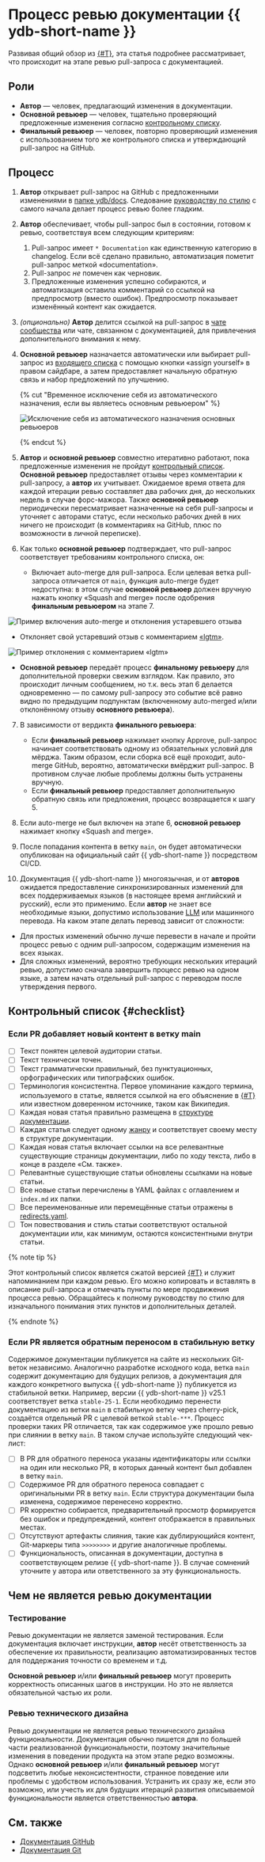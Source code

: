 # Процесс ревью документации {{ ydb-short-name }}

Развивая общий обзор из [{#T}](index.md), эта статья подробнее рассматривает, что происходит на этапе ревью pull-запроса с документацией.

## Роли

- **Автор** — человек, предлагающий изменения в документации.
- **Основной ревьюер** — человек, тщательно проверяющий предложенные изменения согласно [контрольному списку](#checklist).
- **Финальный ревьюер** — человек, повторно проверяющий изменения с использованием того же контрольного списка и утверждающий pull-запрос на GitHub.

## Процесс

1. **Автор** открывает pull-запрос на GitHub с предложенными изменениями в [папке ydb/docs](https://github.com/ydb-platform/ydb/tree/main/ydb/docs). Следование [руководству по стилю](style-guide.md) с самого начала делает процесс ревью более гладким.
2. **Автор** обеспечивает, чтобы pull-запрос был в состоянии, готовом к ревью, соответствуя всем следующим критериям:

   1. Pull-запрос имеет `* Documentation` как единственную категорию в changelog. Если всё сделано правильно, автоматизация пометит pull-запрос меткой «documentation».
   2. Pull-запрос *не* помечен как черновик.
   3. Предложенные изменения успешно собираются, и автоматизация оставила комментарий со ссылкой на предпросмотр (вместо ошибок). Предпросмотр показывает изменённый контент как ожидается.

3. *(опционально)* **Автор** делится ссылкой на pull-запрос в [чате сообщества](https://t.me/ydb_ru) или чате, связанном с документацией, для привлечения дополнительного внимания к нему.
4. **Основной ревьюер** назначается автоматически или выбирает pull-запрос из [входящего списка](https://github.com/ydb-platform/ydb/pulls?q=is%3Aopen+is%3Apr+label%3Adocumentation+draft%3Afalse+no%3Aassignee) с помощью кнопки «assign yourself» в правом сайдбаре, а затем предоставляет начальную обратную связь и набор предложений по улучшению.

   {% cut "Временное исключение себя из автоматического назначения, если вы являетесь основным ревьюером" %}

   ![Исключение себя из автоматического назначения основных ревьюеров](./_assets/excluding-primary-reviewer.jpeg)

   {% endcut %}

5. **Автор** и **основной ревьюер** совместно итеративно работают, пока предложенные изменения не пройдут [контрольный список](#checklist). **Основной ревьюер** предоставляет отзывы через комментарии к pull-запросу, а **автор** их учитывает. Ожидаемое время ответа для каждой итерации ревью составляет два рабочих дня, до нескольких недель в случае форс-мажора. Также **основной ревьюер** периодически пересматривает назначенные на себя pull-запросы и уточняет с авторами статус, если несколько рабочих дней в них ничего не происходит (в комментариях на GitHub, плюс по возможности в личной переписке).

6. Как только **основной ревьюер** подтверждает, что pull-запрос соответствует требованиям контрольного списка, он:

   - Включает auto-merge для pull-запроса. Если целевая ветка pull-запроса отличается от `main`, функция auto-merge будет недоступна: в этом случае **основной ревьюер** должен вручную нажать кнопку «Squash and merge» после одобрения **финальным ревьюером** на этапе 7.

  ![Пример включения auto-merge и отклонения устаревшего отзыва](./_assets/automerge-and-dismiss.png)

   - Отклоняет свой устаревший отзыв c комментарием [«lgtm»](https://en.wiktionary.org/wiki/LGTM).

   ![Пример отклонения с комментарием «lgtm»](./_assets/lgtm.png)

   - **Основной ревьюер** передаёт процесс **финальному ревьюеру** для дополнительной проверки свежим взглядом. Как правило, это происходит личным сообщением, но т.к. весь этап 6 делается одновременно — по самому pull-запросу это событие всё равно видно по предыдущим подпунктам (включенному auto-merged и/или отклонённому отзыву **основного ревьюера**).

7. В зависимости от вердикта **финального ревьюера**:

   - Если **финальный ревьюер** нажимает кнопку Approve, pull-запрос начинает соответствовать одному из обязательных условий для мёрджа. Таким образом, если сборка всё ещё проходит, auto-merge GitHub, вероятно, автоматически вмёрджит pull-запрос. В противном случае любые проблемы должны быть устранены вручную.
   - Если **финальный ревьюер** предоставляет дополнительную обратную связь или предложения, процесс возвращается к шагу 5.

8. Если auto-merge не был включен на этапе 6, **основной ревьюер** нажимает кнопку «Squash and merge».
9. После попадания контента в ветку `main`, он будет автоматически опубликован на официальный сайт {{ ydb-short-name }} посредством CI/CD.
10. Документация {{ ydb-short-name }} многоязычная, и от **авторов** ожидается предоставление синхронизированных изменений для всех поддерживаемых языков (в настоящее время английский и русский), если это применимо. Если **автор** не знает все необходимые языки, допустимо использование [LLM](https://ru.wikipedia.org/wiki/%D0%91%D0%BE%D0%BB%D1%8C%D1%88%D0%B0%D1%8F_%D1%8F%D0%B7%D1%8B%D0%BA%D0%BE%D0%B2%D0%B0%D1%8F_%D0%BC%D0%BE%D0%B4%D0%B5%D0%BB%D1%8C) или машинного перевода. На каком этапе делать перевод зависит от сложности:

   - Для простых изменений обычно лучше перевести в начале и пройти процесс ревью с одним pull-запросом, содержащим изменения на всех языках.
   - Для сложных изменений, вероятно требующих нескольких итераций ревью, допустимо сначала завершить процесс ревью на одном языке, а затем начать отдельный pull-запрос с переводом после утверждения первого.

## Контрольный список {#checklist}

### Если PR добавляет новый контент в ветку main

- [ ] Текст понятен целевой аудитории статьи.
- [ ] Текст технически точен.
- [ ] Текст грамматически правильный, без пунктуационных, орфографических или типографских ошибок.
- [ ] Терминология консистентна. Первое упоминание каждого термина, используемого в статье, является ссылкой на его объяснение в [{#T}](../../concepts/glossary.md) или известном доверенном источнике, таком как Википедия.
- [ ] Каждая новая статья правильно размещена в [структуре документации](structure.md).
- [ ] Каждая статья следует одному [жанру](genres.md) и соответствует своему месту в структуре документации.
- [ ] Каждая новая статья включает ссылки на все релевантные существующие страницы документации, либо по ходу текста, либо в конце в разделе «См. также».
- [ ] Релевантные существующие статьи обновлены ссылками на новые статьи.
- [ ] Все новые статьи перечислены в YAML файлах с оглавлением и `index.md` их папки.
- [ ] Все переименованные или перемещённые статьи отражены в [redirects.yaml](https://github.com/ydb-platform/ydb/blob/main/ydb/docs/redirects.yaml).
- [ ] Тон повествования и стиль статьи соответствуют остальной документации или, как минимум, остаются консистентными внутри статьи.

{% note tip %}

Этот контрольный список является сжатой версией [{#T}](style-guide.md) и служит напоминанием при каждом ревью. Его можно копировать и вставлять в описание pull-запроса и отмечать пункты по мере продвижения процесса ревью. Обращайтесь к полному руководству по стилю для изначального понимания этих пунктов и дополнительных деталей.

{% endnote %}

### Если PR является обратным переносом в стабильную ветку

Содержимое документации публикуется на сайте из нескольких Git-веток независимо. Аналогично разработке исходного кода, ветка `main` содержит документацию для будущих релизов, а документация для каждого конкретного выпуска {{ ydb-short-name }} публикуется из стабильной ветки. Например, версии {{ ydb-short-name }} v25.1 соответствует ветка `stable-25-1`. Если необходимо перенести документацию из ветки `main` в стабильную ветку через cherry-pick, создаётся отдельный PR с целевой веткой `stable-***`. Процесс проверки таких PR отличается, так как содержимое уже прошло ревью при слиянии в ветку `main`. В таком случае используйте следующий чек-лист:

- [ ] В PR для обратного переноса указаны идентификаторы или ссылки на один или несколько PR, в которых данный контент был добавлен в ветку `main`.
- [ ] Содержимое PR для обратного переноса совпадает с оригинальными PR в ветку `main`. Если структура документации была изменена, содержимое перенесено корректно.
- [ ] PR корректно собирается, предварительный просмотр формируется без ошибок и предупреждений, контент отображается в правильных местах.
- [ ] Отсутствуют артефакты слияния, такие как дублирующийся контент, Git-маркеры типа `>>>>>>>>` и другие аналогичные проблемы.
- [ ] Функциональность, описанная в документации, доступна в соответствующем релизе {{ ydb-short-name }}. В случае сомнений уточните у автора или ответственного за эту функциональность.

## Чем не является ревью документации

### Тестирование

Ревью документации не является заменой тестирования. Если документация включает инструкции, **автор** несёт ответственность за обеспечение их правильности, реализацию автоматизированных тестов для поддержания точности со временем и т.д.

**Основной ревьюер** и/или **финальный ревьюер** могут проверить корректность описанных шагов в инструкции. Но это не является обязательной частью их роли.

### Ревью технического дизайна

Ревью документации не является ревью технического дизайна функциональности. Документация обычно пишется для по большей части реализованной функциональности, поэтому значительные изменения в поведении продукта на этом этапе редко возможны. Однако **основной ревьюер** и/или **финальный ревьюер** могут подсветить любые неконсистентности, странное поведение или проблемы с удобством использования. Устранить их сразу же, если это возможно, или учесть их для будущих итераций развития описываемой функциональности является ответственностью **автора**.

## См. также

- [Документация GitHub](https://docs.github.com/en)
- [Документация Git](https://git-scm.com/doc)

